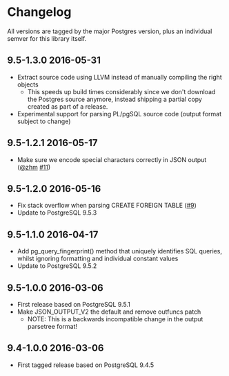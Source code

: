 # Changelog

All versions are tagged by the major Postgres version, plus an individual semver for this library itself.

## 9.5-1.3.0    2016-05-31

* Extract source code using LLVM instead of manually compiling the right objects
  * This speeds up build times considerably since we don't download the Postgres
    source anymore, instead shipping a partial copy created as part of a release.
* Experimental support for parsing PL/pgSQL source code (output format subject to change)


## 9.5-1.2.1    2016-05-17

* Make sure we encode special characters correctly in JSON output ([@zhm](https://github.com/zhm) [#11](https://github.com/lfittl/libpg_query/pull/11))


## 9.5-1.2.0    2016-05-16

* Fix stack overflow when parsing CREATE FOREIGN TABLE ([#9](https://github.com/lfittl/libpg_query/issues/9))
* Update to PostgreSQL 9.5.3


## 9.5-1.1.0    2016-04-17

* Add pg_query_fingerprint() method that uniquely identifies SQL queries,
  whilst ignoring formatting and individual constant values
* Update to PostgreSQL 9.5.2


## 9.5-1.0.0    2016-03-06

* First release based on PostgreSQL 9.5.1
* Make JSON_OUTPUT_V2 the default and remove outfuncs patch
  * NOTE: This is a backwards incompatible change in the output parsetree format!


## 9.4-1.0.0    2016-03-06

* First tagged release based on PostgreSQL 9.4.5
